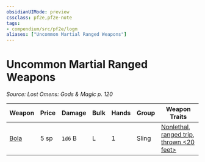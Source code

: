 ```yaml
---
obsidianUIMode: preview
cssclass: pf2e,pf2e-note
tags:
- compendium/src/pf2e/logm
aliases: ["Uncommon Martial Ranged Weapons"]
---
```

# Uncommon Martial Ranged Weapons  
*Source: Lost Omens: Gods & Magic p. 120*  

| Weapon | Price | Damage | Bulk | Hands | Group | Weapon Traits |
|--------|-------|--------|------|-------|-------|---------------|
| [Bola](../../TTRPGShare_Community_Vaults/Pathfinder_2E/equipment/items/bola-apg.md) | 5 sp | `1d6` B | L | 1 | Sling | [Nonlethal](/rules/traits/nonlethal.md), [ranged trip](/rules/traits/ranged-trip-b1.md), [thrown <20 feet>](/rules/traits/thrown.md) |